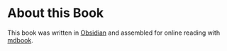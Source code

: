 # About this Book

This book was written in [Obsidian](https://obsidian.md/) and assembled for online reading with [mdbook](https://rust-lang.github.io/mdBook/).